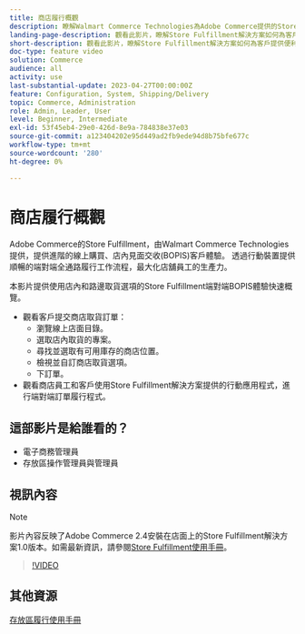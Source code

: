 ```yaml
---
title: 商店履行概觀
description: 瞭解Walmart Commerce Technologies為Adobe Commerce提供的Store Fulfillment，這是進階的全通路履行解決方案，提供端對端線上購買、店內取貨(BOPIS)體驗。
landing-page-description: 觀看此影片，瞭解Store Fulfillment解決方案如何為客戶提供便利性，讓店內和路邊取貨和商店員工更有效率、可隨時使用行動裝置的履行工作流程，以提取、暫存和交付商店取貨訂單給客戶。
short-description: 觀看此影片，瞭解Store Fulfillment解決方案如何為客戶提供便利性，讓店內和路邊取貨和商店員工更有效率、可隨時使用行動裝置的履行工作流程，以提取、暫存和交付商店取貨訂單給客戶。
doc-type: feature video
solution: Commerce
audience: all
activity: use
last-substantial-update: 2023-04-27T00:00:00Z
feature: Configuration, System, Shipping/Delivery
topic: Commerce, Administration
role: Admin, Leader, User
level: Beginner, Intermediate
exl-id: 53f45eb4-29e0-426d-8e9a-784838e37e03
source-git-commit: a123404202e95d449ad2fb9ede94d8b75bfe677c
workflow-type: tm+mt
source-wordcount: '280'
ht-degree: 0%

---
```


# 商店履行概觀

Adobe Commerce的Store Fulfillment，由Walmart Commerce Technologies提供，提供進階的線上購買、店內見面交收(BOPIS)客戶體驗。 透過行動裝置提供順暢的端對端全通路履行工作流程，最大化店舖員工的生產力。

本影片提供使用店內和路邊取貨選項的Store Fulfillment端對端BOPIS體驗快速概覽。

- 觀看客戶提交商店取貨訂單：
   - 瀏覽線上店面目錄。
   - 選取店內取貨的專案。
   - 尋找並選取有可用庫存的商店位置。
   - 檢視並自訂商店取貨選項。
   - 下訂單。
- 觀看商店員工和客戶使用Store Fulfillment解決方案提供的行動應用程式，進行端對端訂單履行程式。

## 這部影片是給誰看的？

- 電子商務管理員
- 存放區操作管理員與管理員

## 視訊內容

>[!NOTE]
>
>影片內容反映了Adobe Commerce 2.4安裝在店面上的Store Fulfillment解決方案1.0版本。如需最新資訊，請參閱[Store Fulfillment使用手冊](https://experienceleague.adobe.com/docs/commerce-merchant-services/store-fulfillment/introduction.html?lang=zh-Hant)。

>[!VIDEO](https://video.tv.adobe.com/v/3447546?quality=12&learn=on&captions=chi_hant)

## 其他資源

[存放區履行使用手冊](https://experienceleague.adobe.com/docs/commerce-merchant-services/store-fulfillment/introduction.html?lang=zh-Hant)
